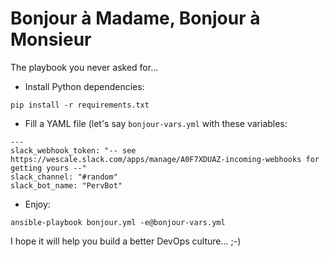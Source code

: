 # Bonjour à Madame, Bonjour à Monsieur

The playbook you never asked for...

* Install Python dependencies:

```
pip install -r requirements.txt
```

* Fill a YAML file (let's say `bonjour-vars.yml` with these variables:

```
---
slack_webhook_token: "-- see https://wescale.slack.com/apps/manage/A0F7XDUAZ-incoming-webhooks for getting yours --"
slack_channel: "#random"
slack_bot_name: "PervBot"
```

* Enjoy:

```
ansible-playbook bonjour.yml -e@bonjour-vars.yml
```

I hope it will help you build a better DevOps culture... ;-)
